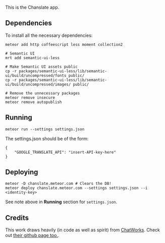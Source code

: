 This is the Chanslate app.

## Dependencies

To install all the necessary dependencies:

    meteor add http coffeescript less moment collection2

    # Semantic UI
    mrt add semantic-ui-less

    # Make Semantic UI assets public
    cp -r packages/semantic-ui-less/lib/semantic-ui/build/uncompressed/fonts public/
    cp -r packages/semantic-ui-less/lib/semantic-ui/build/uncompressed/images/ public/

    # Remove the unnecessary packages
    meteor remove insecure
    meteor remove autopublish

## Running

    meteor run --settings settings.json

The settings.json should be of the form:

    {
        "GOOGLE_TRANSLATE_API": "insert-API-key-here"
    }


## Deploying

    meteor -D chanslate.meteor.com # Clears the DB!
    meteor deploy chanslate.meteor.com --settings settings.json --i <identity-key>

See note above in **Running** section for `settings.json`.

## Credits

This work draws heavily (in code as well as spirit) from [ChatWorks](http://chatworks.in/). Check out [their github page too.](https://github.com/Pent/chatworks).
